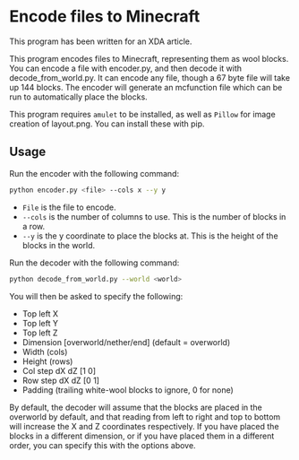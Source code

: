 # Encode files to Minecraft

This program has been written for an XDA article.

This program encodes files to Minecraft, representing them as wool blocks. You can encode a file with encoder.py, and then decode it with decode_from_world.py. It can encode any file, though a 67 byte file will take up 144 blocks. The encoder will generate an mcfunction file which can be run to automatically place the blocks. 

This program requires `amulet` to be installed, as well as `Pillow` for image creation of layout.png. You can install these with pip.

## Usage

Run the encoder with the following command:

```bash
python encoder.py <file> --cols x --y y
```

* `File` is the file to encode.
* `--cols` is the number of columns to use. This is the number of blocks in a row.
* `--y` is the y coordinate to place the blocks at. This is the height of the blocks in the world.

Run the decoder with the following command:

```bash
python decode_from_world.py --world <world>
```

You will then be asked to specify the following:

* Top left X
* Top left Y
* Top left Z
* Dimension [overworld/nether/end] (default = overworld)
* Width (cols)
* Height (rows)
* Col step dX dZ [1 0]
* Row step dX dZ [0 1]
* Padding (trailing white-wool blocks to ignore, 0 for none)

By default, the decoder will assume that the blocks are placed in the overworld by default, and that reading from left to right and top to bottom will increase the X and Z coordinates respectively. If you have placed the blocks in a different dimension, or if you have placed them in a different order, you can specify this with the options above.

